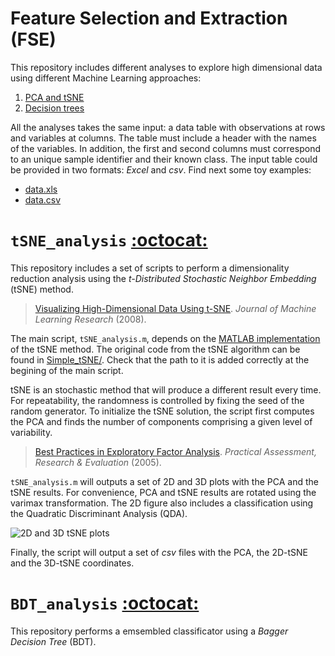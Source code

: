 Feature Selection and Extraction (FSE)
======================================

This repository includes different analyses to explore high dimensional data using different Machine Learning approaches:

 1. [PCA and tSNE](#tsne_analysis-octocat)
 2. [Decision trees](#tsne_analysis-octocat)

All the analyses takes the same input: a data table with observations at rows and variables at columns. The table must include a header with the names of the variables. In addition, the first and second columns must correspond to an unique sample identifier and their known class. The input table could be provided in two formats: *Excel* and *csv*. Find next some toy examples:

- [data.xls](https://github.com/mscastillo/Analyses/tree/master/Examples/data.xls)
- [data.csv](https://github.com/mscastillo/Analyses/tree/master/Examples/data.csv)


# `tSNE_analysis` [:octocat:](https://github.com/mscastillo/Analyses/tree/master/tSNE_analysis)

This repository includes a set of scripts to perform a dimensionality reduction analysis using the *t-Distributed Stochastic Neighbor Embedding* (tSNE) method.

> [Visualizing High-Dimensional Data Using t-SNE](http://lvdmaaten.github.io/tsne/). *Journal of Machine Learning Research* (2008).

The main script, `tSNE_analysis.m`, depends on the [MATLAB implementation](http://lvdmaaten.github.io/tsne/) of the tSNE method. The original code from the tSNE algorithm can be found in [Simple_tSNE/](https://github.com/mscastillo/Analyses/tree/master/tSNE_analysis/Simple_tSNE). Check that the path to it is added correctly at the begining of the main script.

tSNE is an stochastic method that will produce a different result every time. For repeatability, the randomness is controlled by fixing the seed of the random generator. To initialize the tSNE solution, the script first computes the PCA and finds the number of components comprising a given level of variability.

> [Best Practices in Exploratory Factor Analysis](http://pareonline.net/pdf/v10n7.pdf). *Practical Assessment, Research & Evaluation* (2005).

`tSNE_analysis.m` will outputs a set of 2D and 3D plots with the PCA and the tSNE results. For convenience, PCA and tSNE results are rotated using the varimax transformation. The 2D figure also includes a classification using the Quadratic Discriminant Analysis (QDA).

![2D and 3D tSNE plots](https://github.com/mscastillo/Analyses/blob/master/tSNE_analysis/tSNE.jpeg)

Finally, the script will output a set of *csv* files with the PCA, the 2D-tSNE and the 3D-tSNE coordinates.


# `BDT_analysis` [:octocat:](https://github.com/mscastillo/Analyses/tree/master/tSNE_analysis)

This repository performs a emsembled classificator using a *Bagger Decision Tree* (BDT).
